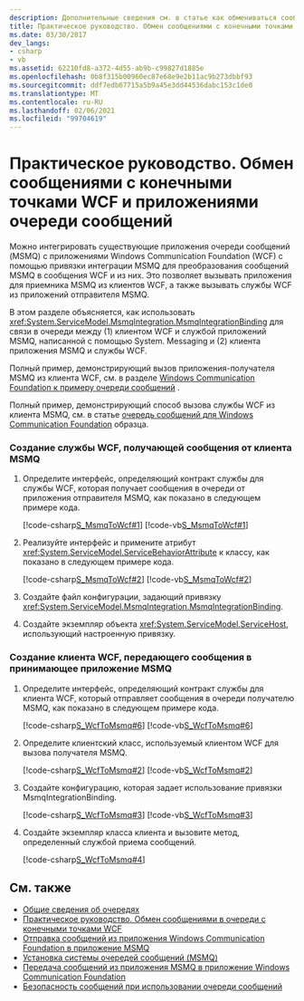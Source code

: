 ```yaml
---
description: Дополнительные сведения см. в статье как обмениваться сообщениями с конечными точками WCF и приложениями очереди сообщений.
title: Практическое руководство. Обмен сообщениями с конечными точками WCF и приложениями очереди сообщений
ms.date: 03/30/2017
dev_langs:
- csharp
- vb
ms.assetid: 62210fd8-a372-4d55-ab9b-c99827d1885e
ms.openlocfilehash: 0b8f315b00960ec87e68e9e2b11ac9b273dbbf93
ms.sourcegitcommit: ddf7edb67715a5b9a45e3dd44536dabc153c1de0
ms.translationtype: MT
ms.contentlocale: ru-RU
ms.lasthandoff: 02/06/2021
ms.locfileid: "99704619"
---
```

# <a name="how-to-exchange-messages-with-wcf-endpoints-and-message-queuing-applications"></a>Практическое руководство. Обмен сообщениями с конечными точками WCF и приложениями очереди сообщений

Можно интегрировать существующие приложения очереди сообщений (MSMQ) с приложениями Windows Communication Foundation (WCF) с помощью привязки интеграции MSMQ для преобразования сообщений MSMQ в сообщения WCF и из них. Это позволяет вызывать приложения для приемника MSMQ из клиентов WCF, а также вызывать службы WCF из приложений отправителя MSMQ.  
  
 В этом разделе объясняется, как использовать <xref:System.ServiceModel.MsmqIntegration.MsmqIntegrationBinding> для связи в очереди между (1) клиентом WCF и службой приложений MSMQ, написанной с помощью System. Messaging и (2) клиента приложения MSMQ и службы WCF.  
  
 Полный пример, демонстрирующий вызов приложения-получателя MSMQ из клиента WCF, см. в разделе [Windows Communication Foundation к примеру очереди сообщений](../samples/wcf-to-message-queuing.md) .  
  
 Полный пример, демонстрирующий способ вызова службы WCF из клиента MSMQ, см. в статье [очередь сообщений для Windows Communication Foundation](../samples/message-queuing-to-wcf.md) образца.  
  
### <a name="to-create-a-wcf-service-that-receives-messages-from-a-msmq-client"></a>Создание службы WCF, получающей сообщения от клиента MSMQ  
  
1. Определите интерфейс, определяющий контракт службы для службы WCF, которая получает сообщения в очереди от приложения отправителя MSMQ, как показано в следующем примере кода.  
  
     [!code-csharp[S_MsmqToWcf#1](../../../../samples/snippets/csharp/VS_Snippets_CFX/s_msmqtowcf/cs/service.cs#1)]
     [!code-vb[S_MsmqToWcf#1](../../../../samples/snippets/visualbasic/VS_Snippets_CFX/s_msmqtowcf/vb/service.vb#1)]  
  
2. Реализуйте интерфейс и примените атрибут <xref:System.ServiceModel.ServiceBehaviorAttribute> к классу, как показано в следующем примере кода.  
  
     [!code-csharp[S_MsmqToWcf#2](../../../../samples/snippets/csharp/VS_Snippets_CFX/s_msmqtowcf/cs/service.cs#2)]
     [!code-vb[S_MsmqToWcf#2](../../../../samples/snippets/visualbasic/VS_Snippets_CFX/s_msmqtowcf/vb/service.vb#2)]  
  
3. Создайте файл конфигурации, задающий привязку <xref:System.ServiceModel.MsmqIntegration.MsmqIntegrationBinding>.  

4. Создайте экземпляр объекта <xref:System.ServiceModel.ServiceHost>, использующий настроенную привязку.  

### <a name="to-create-a-wcf-client-that-sends-messages-to-a-msmq-receiver-application"></a>Создание клиента WCF, передающего сообщения в принимающее приложение MSMQ  
  
1. Определите интерфейс, определяющий контракт службы для клиента WCF, который отправляет сообщения в очереди получателю MSMQ, как показано в следующем примере кода.  
  
     [!code-csharp[S_WcfToMsmq#6](../../../../samples/snippets/csharp/VS_Snippets_CFX/s_wcftomsmq/cs/proxy.cs#6)]
     [!code-vb[S_WcfToMsmq#6](../../../../samples/snippets/visualbasic/VS_Snippets_CFX/s_wcftomsmq/vb/proxy.vb#6)]  
  
2. Определите клиентский класс, используемый клиентом WCF для вызова получателя MSMQ.  
  
     [!code-csharp[S_WcfToMsmq#2](../../../../samples/snippets/csharp/VS_Snippets_CFX/s_wcftomsmq/cs/snippets.cs#2)]
     [!code-vb[S_WcfToMsmq#2](../../../../samples/snippets/visualbasic/VS_Snippets_CFX/s_wcftomsmq/vb/snippets.vb#2)]  
  
3. Создайте конфигурацию, которая задает использование привязки MsmqIntegrationBinding.  
  
     [!code-csharp[S_WcfToMsmq#3](../../../../samples/snippets/csharp/VS_Snippets_CFX/s_wcftomsmq/cs/snippets.cs#3)]
     [!code-vb[S_WcfToMsmq#3](../../../../samples/snippets/visualbasic/VS_Snippets_CFX/s_wcftomsmq/vb/snippets.vb#3)]  
  
4. Создайте экземпляр класса клиента и вызовите метод, определенный службой приема сообщений.  
  
     [!code-csharp[S_WcfToMsmq#4](../../../../samples/snippets/csharp/VS_Snippets_CFX/s_wcftomsmq/cs/client.cs#4)]  
  
## <a name="see-also"></a>См. также

- [Общие сведения об очередях](queues-overview.md)
- [Практическое руководство. Обмен сообщениями в очереди с конечными точками WCF](how-to-exchange-queued-messages-with-wcf-endpoints.md)
- [Отправка сообщений из приложения Windows Communication Foundation в приложение MSMQ](../samples/wcf-to-message-queuing.md)
- [Установка системы очередей сообщений (MSMQ)](../samples/installing-message-queuing-msmq.md)
- [Передача сообщений из приложения MSMQ в приложение Windows Communication Foundation](../samples/message-queuing-to-wcf.md)
- [Безопасность сообщений при использовании очереди сообщений](../samples/message-security-over-message-queuing.md)
